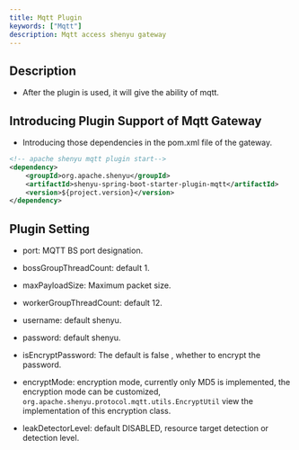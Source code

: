 ```yaml
---
title: Mqtt Plugin
keywords: ["Mqtt"]
description: Mqtt access shenyu gateway
---
```


## Description

* After the plugin is used, it will give the ability of mqtt.

## Introducing Plugin Support of Mqtt Gateway

* Introducing those dependencies in the pom.xml file of the gateway.

```xml
<!-- apache shenyu mqtt plugin start-->
<dependency>
    <groupId>org.apache.shenyu</groupId>
    <artifactId>shenyu-spring-boot-starter-plugin-mqtt</artifactId>
    <version>${project.version}</version>
</dependency>
```

## Plugin Setting

* port: MQTT BS port designation.

* bossGroupThreadCount: default 1.

* maxPayloadSize: Maximum packet size.

* workerGroupThreadCount: default 12.

* username: default shenyu.

* password: default shenyu.

* isEncryptPassword: The default is false , whether to encrypt the password.

* encryptMode: encryption mode, currently only MD5 is implemented, the encryption mode can be customized, `org.apache.shenyu.protocol.mqtt.utils.EncryptUtil` view the implementation of this encryption class.

* leakDetectorLevel: default DISABLED, resource target detection or detection level.
